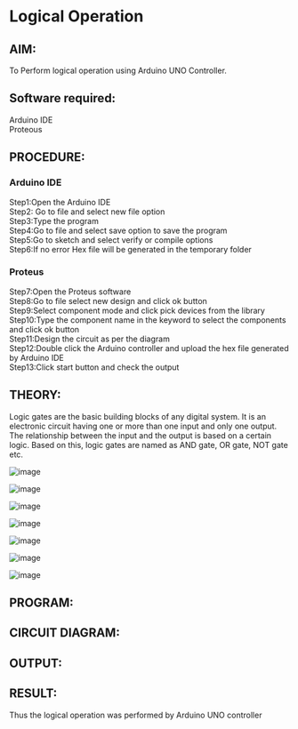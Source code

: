 # Logical Operation

## AIM:

To Perform logical operation using Arduino UNO Controller.

## Software required:

Arduino IDE </br>
Proteous 

## PROCEDURE:
### Arduino IDE
Step1:Open the Arduino IDE </br>
Step2: Go to file and select new file option</br>
Step3:Type the program</br>
Step4:Go to file and select save option to save the program</br>
Step5:Go to sketch and select verify or compile options</br>
Step6:If no error Hex file will be generated in the temporary folder</br>
### Proteus 
Step7:Open the Proteus software</br>
Step8:Go to file select new design and click ok button</br>
Step9:Select component mode and click pick devices from the library</br>
Step10:Type the component name in the keyword to select the components and click ok button</br>
Step11:Design the circuit as per the diagram</br>
Step12:Double click the Arduino controller and upload the hex file generated by Arduino IDE</br>
Step13:Click start button and check the output</br>
## THEORY:
Logic gates are the basic building blocks of any digital system. It is an electronic circuit having one or more than one input and only one output. The relationship between the input and the output is based on a certain logic. Based on this, logic gates are named as AND gate, OR gate, NOT gate etc.

![image](https://user-images.githubusercontent.com/71547910/235332137-a4a37a0e-ddfb-4ca2-82e5-b1565d969413.png)

![image](https://user-images.githubusercontent.com/71547910/235332175-5d9df189-c964-45d1-ad24-e0afe6ff7eea.png)

![image](https://user-images.githubusercontent.com/71547910/235332188-bff0b03e-1b6a-4de6-993b-20497c247f17.png)

![image](https://user-images.githubusercontent.com/71547910/235332203-6bc16144-762e-40e8-ad6d-f76833a7fca4.png)

![image](https://user-images.githubusercontent.com/71547910/235332217-f598b1fb-78b6-497e-9e0e-ee2bb4dbeb71.png)

![image](https://user-images.githubusercontent.com/71547910/235332241-dd9ce66a-0e77-44d9-a699-09bfbd1968ea.png)

![image](https://user-images.githubusercontent.com/71547910/235332254-db13d222-1246-4b57-bbb2-3ab2287ccaa8.png)

## PROGRAM:

## CIRCUIT DIAGRAM:


## OUTPUT:

## RESULT:

Thus the logical operation was performed by Arduino UNO controller
